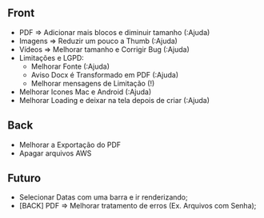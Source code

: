 ## Front
- PDF => Adicionar mais blocos e diminuir tamanho (:Ajuda)
- Imagens => Reduzir um pouco a Thumb (:Ajuda)
- Vídeos => Melhorar tamanho e Corrigir Bug (:Ajuda) 
- Limitações e LGPD: 
    - Melhorar Fonte (:Ajuda)
    - Aviso Docx é Transformado em PDF (:Ajuda)
    - Melhorar mensagens de Limitação (!)
- Melhorar Icones Mac e Android (:Ajuda)
- Melhorar Loading e deixar na tela depois de criar (:Ajuda)

## Back 
- Melhorar a Exportação do PDF
- Apagar arquivos AWS 

## Futuro
- Selecionar Datas com uma barra e ir renderizando; 
- [BACK] PDF => Melhorar tratamento de erros (Ex. Arquivos com Senha);
